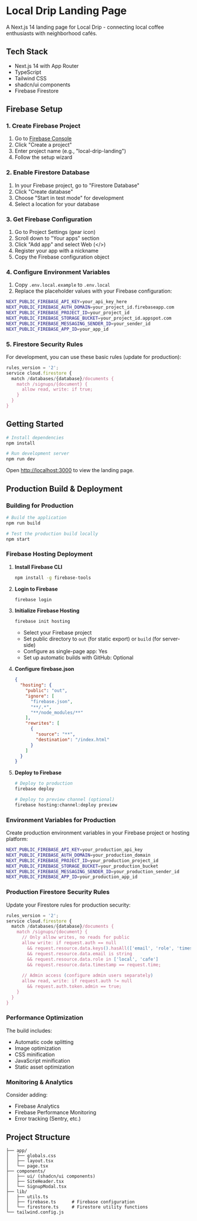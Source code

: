 # Local Drip Landing Page

A Next.js 14 landing page for Local Drip - connecting local coffee enthusiasts with neighborhood cafés.

## Tech Stack

- Next.js 14 with App Router
- TypeScript
- Tailwind CSS
- shadcn/ui components
- Firebase Firestore

## Firebase Setup

### 1. Create Firebase Project

1. Go to [Firebase Console](https://console.firebase.google.com/)
2. Click "Create a project"
3. Enter project name (e.g., "local-drip-landing")
4. Follow the setup wizard

### 2. Enable Firestore Database

1. In your Firebase project, go to "Firestore Database"
2. Click "Create database"
3. Choose "Start in test mode" for development
4. Select a location for your database

### 3. Get Firebase Configuration

1. Go to Project Settings (gear icon)
2. Scroll down to "Your apps" section
3. Click "Add app" and select Web (</>) 
4. Register your app with a nickname
5. Copy the Firebase configuration object

### 4. Configure Environment Variables

1. Copy `.env.local.example` to `.env.local`
2. Replace the placeholder values with your Firebase configuration:

```bash
NEXT_PUBLIC_FIREBASE_API_KEY=your_api_key_here
NEXT_PUBLIC_FIREBASE_AUTH_DOMAIN=your_project_id.firebaseapp.com
NEXT_PUBLIC_FIREBASE_PROJECT_ID=your_project_id
NEXT_PUBLIC_FIREBASE_STORAGE_BUCKET=your_project_id.appspot.com
NEXT_PUBLIC_FIREBASE_MESSAGING_SENDER_ID=your_sender_id
NEXT_PUBLIC_FIREBASE_APP_ID=your_app_id
```

### 5. Firestore Security Rules

For development, you can use these basic rules (update for production):

```javascript
rules_version = '2';
service cloud.firestore {
  match /databases/{database}/documents {
    match /signups/{document} {
      allow read, write: if true;
    }
  }
}
```

## Getting Started

```bash
# Install dependencies
npm install

# Run development server
npm run dev
```

Open [http://localhost:3000](http://localhost:3000) to view the landing page.

## Production Build & Deployment

### Building for Production

```bash
# Build the application
npm run build

# Test the production build locally
npm start
```

### Firebase Hosting Deployment

1. **Install Firebase CLI**
   ```bash
   npm install -g firebase-tools
   ```

2. **Login to Firebase**
   ```bash
   firebase login
   ```

3. **Initialize Firebase Hosting**
   ```bash
   firebase init hosting
   ```
   - Select your Firebase project
   - Set public directory to `out` (for static export) or `build` (for server-side)
   - Configure as single-page app: Yes
   - Set up automatic builds with GitHub: Optional

4. **Configure firebase.json**
   ```json
   {
     "hosting": {
       "public": "out",
       "ignore": [
         "firebase.json",
         "**/.*",
         "**/node_modules/**"
       ],
       "rewrites": [
         {
           "source": "**",
           "destination": "/index.html"
         }
       ]
     }
   }
   ```

5. **Deploy to Firebase**
   ```bash
   # Deploy to production
   firebase deploy

   # Deploy to preview channel (optional)
   firebase hosting:channel:deploy preview
   ```

### Environment Variables for Production

Create production environment variables in your Firebase project or hosting platform:

```bash
NEXT_PUBLIC_FIREBASE_API_KEY=your_production_api_key
NEXT_PUBLIC_FIREBASE_AUTH_DOMAIN=your_production_domain
NEXT_PUBLIC_FIREBASE_PROJECT_ID=your_production_project_id
NEXT_PUBLIC_FIREBASE_STORAGE_BUCKET=your_production_bucket
NEXT_PUBLIC_FIREBASE_MESSAGING_SENDER_ID=your_production_sender_id
NEXT_PUBLIC_FIREBASE_APP_ID=your_production_app_id
```

### Production Firestore Security Rules

Update your Firestore rules for production security:

```javascript
rules_version = '2';
service cloud.firestore {
  match /databases/{database}/documents {
    match /signups/{document} {
      // Only allow writes, no reads for public
      allow write: if request.auth == null 
        && request.resource.data.keys().hasAll(['email', 'role', 'timestamp'])
        && request.resource.data.email is string
        && request.resource.data.role in ['local', 'cafe']
        && request.resource.data.timestamp == request.time;
      
      // Admin access (configure admin users separately)
      allow read, write: if request.auth != null 
        && request.auth.token.admin == true;
    }
  }
}
```

### Performance Optimization

The build includes:
- Automatic code splitting
- Image optimization
- CSS minification
- JavaScript minification
- Static asset optimization

### Monitoring & Analytics

Consider adding:
- Firebase Analytics
- Firebase Performance Monitoring
- Error tracking (Sentry, etc.)

## Project Structure

```
├── app/
│   ├── globals.css
│   ├── layout.tsx
│   └── page.tsx
├── components/
│   ├── ui/ (shadcn/ui components)
│   ├── SiteHeader.tsx
│   └── SignupModal.tsx
├── lib/
│   ├── utils.ts
│   ├── firebase.ts      # Firebase configuration
│   └── firestore.ts     # Firestore utility functions
└── tailwind.config.js
```